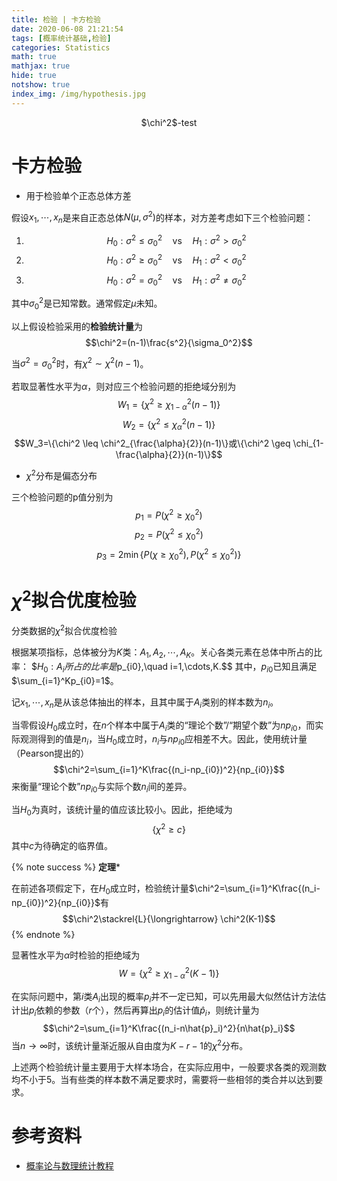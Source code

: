 ```yaml
---
title: 检验 | 卡方检验
date: 2020-06-08 21:21:54
tags: [概率统计基础,检验]
categories: Statistics
math: true
mathjax: true
hide: true
notshow: true
index_img: /img/hypothesis.jpg
---
```


<center>$\chi^2$-test</center>
<!--more-->

# 卡方检验
- 用于检验单个正态总体方差

假设$x_1,\cdots,x_n$是来自正态总体$N(\mu,\sigma^2)$的样本，对方差考虑如下三个检验问题：
1. $$H_0:\sigma^2 \leq \sigma_0^2 \quad \mathrm{vs} \quad H_1:\sigma^2 > \sigma^2_0$$
2. $$H_0:\sigma^2 \geq \sigma_0^2 \quad \mathrm{vs} \quad H_1:\sigma^2 < \sigma^2_0$$
3. $$H_0:\sigma^2 = \sigma_0^2 \quad \mathrm{vs} \quad H_1:\sigma^2 \neq \sigma^2_0$$

其中$\sigma_0^2$是已知常数。通常假定$\mu$未知。

以上假设检验采用的**检验统计量**为
$$\chi^2=(n-1)\frac{s^2}{\sigma_0^2}$$

当$\sigma^2=\sigma_0^2$时，有$\chi^2\sim \chi^2(n-1)$。

若取显著性水平为$\alpha$，则对应三个检验问题的拒绝域分别为
$$W_1=\{\chi^2\geq \chi^2_{1-\alpha}(n-1)\}$$
$$W_2=\{\chi^2\leq \chi^2_\alpha(n-1)\}$$
$$W_3=\{\chi^2 \leq \chi^2_{\frac{\alpha}{2}}(n-1)\}或\{\chi^2 \geq \chi_{1-\frac{\alpha}{2}}(n-1)\}$$

- $\chi^2$分布是偏态分布

三个检验问题的p值分别为
$$p_1=P(\chi^2\geq \chi_0^2)$$
$$p_2=P(\chi^2\leq \chi_0^2)$$
$$p_3=2\min\left\{P(\chi\geq \chi^2_0), P(\chi^2\leq \chi^2_0) \right\}$$

# $\chi^2$拟合优度检验
分类数据的$\chi^2$拟合优度检验

根据某项指标，总体被分为$K$类：$A_1,A_2,\cdots,A_K$。关心各类元素在总体中所占的比率：
$$H_0:A_i所占的比率是$p_{i0},\quad i=1,\cdots,K.$$
其中，$p_{i0}$已知且满足$\sum_{i=1}^Kp_{i0}=1$。

记$x_1,\cdots,x_n$是从该总体抽出的样本，且其中属于$A_i$类别的样本数为$n_i$。

当零假设$H_0$成立时，在$n$个样本中属于$A_i$类的“理论个数”/“期望个数”为$np_{i0}$，而实际观测得到的值是$n_i$，当$H_0$成立时，$n_i$与$np_{i0}$应相差不大。因此，使用统计量（Pearson提出的）
$$\chi^2=\sum_{i=1}^K\frac{(n_i-np_{i0})^2}{np_{i0}}$$
来衡量“理论个数”$np_{i0}$与实际个数$n_i$间的差异。

当$H_0$为真时，该统计量的值应该比较小。因此，拒绝域为
$$\{\chi^2\geq c\}$$
其中$c$为待确定的临界值。

{% note success %}
**定理***

在前述各项假定下，在$H_0$成立时，检验统计量$\chi^2=\sum_{i=1}^K\frac{(n_i-np_{i0})^2}{np_{i0}}$有
$$\chi^2\stackrel{L}{\longrightarrow} \chi^2(K-1)$$
{% endnote %}

显著性水平为$\alpha$时检验的拒绝域为
$$W=\{\chi^2\geq \chi^2_{1-\alpha}(K-1)\}$$

在实际问题中，第$i$类$A_i$出现的概率$p_{i}$并不一定已知，可以先用最大似然估计方法估计出$p_{i}$依赖的参数（$r$个），然后再算出$p_{i}$的估计值$\hat{p}_i$，则统计量为
$$\chi^2=\sum_{i=1}^K\frac{(n_i-n\hat{p}_i)^2}{n\hat{p}_i}$$
当$n\rightarrow \infty$时，该统计量渐近服从自由度为$K-r-1$的$\chi^2$分布。

上述两个检验统计量主要用于大样本场合，在实际应用中，一般要求各类的观测数均不小于5。当有些类的样本数不满足要求时，需要将一些相邻的类合并以达到要求。


# 参考资料
- [概率论与数理统计教程](https://book.douban.com/subject/5998092/)